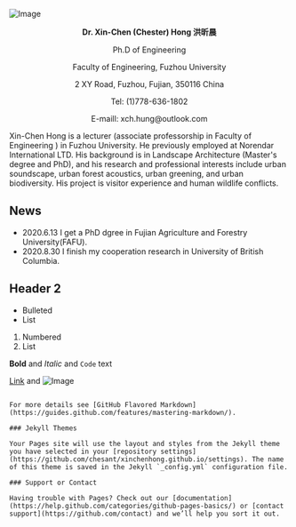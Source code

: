 ![Image](https://github.com/xinchenhong/xinchenhong.github.io/blob/master/1%E5%AF%B8.jpg)

<p align="center">
  <b>Dr. Xin-Chen (Chester) Hong  洪昕晨</b>
</p>
<p align="center">
Ph.D of Engineering
<p align="center">
Faculty of Engineering, Fuzhou University
<p align="center">
2 XY Road, Fuzhou, Fujian, 350116 China
<p align="center">
Tel: (1)778-636-1802
<p align="center">
E-maill: xch.hung@outlook.com
</p>

Xin-Chen Hong is a lecturer (associate professorship in Faculty of Engineering ) in Fuzhou University. He previously employed at Norendar International LTD. His background is in Landscape Architecture (Master's degree and PhD), and his research and professional interests include urban soundscape, urban forest acoustics, urban greening, and urban biodiversity. His project is visitor experience and human wildlife conflicts.



## News
- 2020.6.13    I get a PhD dgree in Fujian Agriculture and Forestry University(FAFU).
- 2020.8.30    I finish my cooperation research in University of British Columbia.


## Header 2


- Bulleted
- List

1. Numbered
2. List

**Bold** and _Italic_ and `Code` text

[Link](url) and ![Image](src)
```

For more details see [GitHub Flavored Markdown](https://guides.github.com/features/mastering-markdown/).

### Jekyll Themes

Your Pages site will use the layout and styles from the Jekyll theme you have selected in your [repository settings](https://github.com/chesant/xinchenhong.github.io/settings). The name of this theme is saved in the Jekyll `_config.yml` configuration file.

### Support or Contact

Having trouble with Pages? Check out our [documentation](https://help.github.com/categories/github-pages-basics/) or [contact support](https://github.com/contact) and we’ll help you sort it out.
